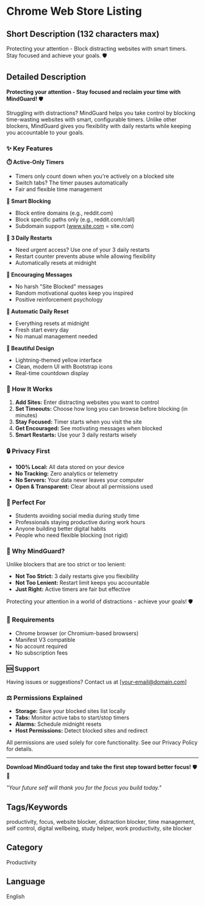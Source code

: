 # Chrome Web Store Listing

## Short Description (132 characters max)
Protecting your attention - Block distracting websites with smart timers. Stay focused and achieve your goals. 🛡️

## Detailed Description

**Protecting your attention - Stay focused and reclaim your time with MindGuard!** 🛡️

Struggling with distractions? MindGuard helps you take control by blocking time-wasting websites with smart, configurable timers. Unlike other blockers, MindGuard gives you flexibility with daily restarts while keeping you accountable to your goals.

### ✨ Key Features

**⏱️ Active-Only Timers**
- Timers only count down when you're actively on a blocked site
- Switch tabs? The timer pauses automatically
- Fair and flexible time management

**🎯 Smart Blocking**
- Block entire domains (e.g., reddit.com)
- Block specific paths only (e.g., reddit.com/r/all)
- Subdomain support (www.site.com = site.com)

**🔄 3 Daily Restarts**
- Need urgent access? Use one of your 3 daily restarts
- Restart counter prevents abuse while allowing flexibility
- Automatically resets at midnight

**💪 Encouraging Messages**
- No harsh "Site Blocked" messages
- Random motivational quotes keep you inspired
- Positive reinforcement psychology

**🌙 Automatic Daily Reset**
- Everything resets at midnight
- Fresh start every day
- No manual management needed

**🎨 Beautiful Design**
- Lightning-themed yellow interface
- Clean, modern UI with Bootstrap icons
- Real-time countdown display

### 🚀 How It Works

1. **Add Sites:** Enter distracting websites you want to control
2. **Set Timeouts:** Choose how long you can browse before blocking (in minutes)
3. **Stay Focused:** Timer starts when you visit the site
4. **Get Encouraged:** See motivating messages when blocked
5. **Smart Restarts:** Use your 3 daily restarts wisely

### 🔒 Privacy First

- **100% Local:** All data stored on your device
- **No Tracking:** Zero analytics or telemetry
- **No Servers:** Your data never leaves your computer
- **Open & Transparent:** Clear about all permissions used

### 💎 Perfect For

- Students avoiding social media during study time
- Professionals staying productive during work hours
- Anyone building better digital habits
- People who need flexible blocking (not rigid)

### 🎯 Why MindGuard?

Unlike blockers that are too strict or too lenient:
- **Not Too Strict:** 3 daily restarts give you flexibility
- **Not Too Lenient:** Restart limit keeps you accountable
- **Just Right:** Active timers are fair but effective

Protecting your attention in a world of distractions - achieve your goals! 🛡️

### 📱 Requirements

- Chrome browser (or Chromium-based browsers)
- Manifest V3 compatible
- No account required
- No subscription fees

### 🆘 Support

Having issues or suggestions? Contact us at [your-email@domain.com]

### ⚖️ Permissions Explained

- **Storage:** Save your blocked sites list locally
- **Tabs:** Monitor active tabs to start/stop timers
- **Alarms:** Schedule midnight resets
- **Host Permissions:** Detect blocked sites and redirect

All permissions are used solely for core functionality. See our Privacy Policy for details.

---

**Download MindGuard today and take the first step toward better focus!** 🛡️💪

*"Your future self will thank you for the focus you build today."*

## Tags/Keywords
productivity, focus, website blocker, distraction blocker, time management, self control, digital wellbeing, study helper, work productivity, site blocker

## Category
Productivity

## Language
English

